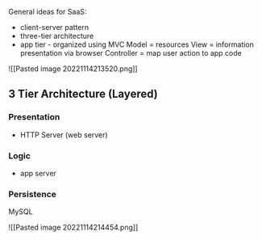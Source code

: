 General ideas for SaaS:
- client-server pattern
- three-tier architecture
- app tier - organized using MVC
	Model = resources
	View = information presentation via browser
	Controller = map user action to app code

![[Pasted image 20221114213520.png]]

## 3 Tier Architecture (Layered)

### Presentation
- HTTP Server (web server)
### Logic
- app server
### Persistence
MySQL

![[Pasted image 20221114214454.png]]